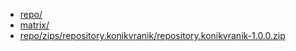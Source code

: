 - [repo/](repo/)
- [matrix/](matrix/)
- [repo/zips/repository.konikvranik/repository.konikvranik-1.0.0.zip](repo/zips/repository.konikvranik/repository.konikvranik-1.0.0.zip)
